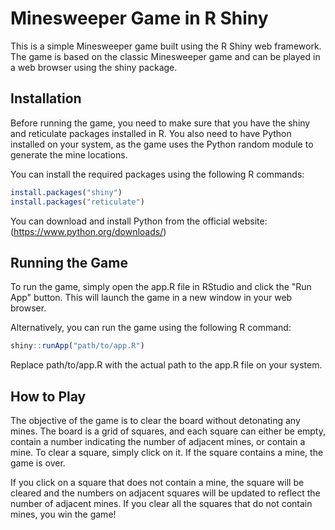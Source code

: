 # Minesweeper Game in R Shiny

This is a simple Minesweeper game built using the R Shiny web framework. The game is based on the classic Minesweeper game and can be played in a web browser using the shiny package.

## Installation

Before running the game, you need to make sure that you have the shiny and reticulate packages installed in R. You also need to have Python installed on your system, as the game uses the Python random module to generate the mine locations.

You can install the required packages using the following R commands:

```R
install.packages("shiny")
install.packages("reticulate")
```

You can download and install Python from the official website: (https://www.python.org/downloads/)

## Running the Game

To run the game, simply open the app.R file in RStudio and click the "Run App" button. This will launch the game in a new window in your web browser.

Alternatively, you can run the game using the following R command:

```R
shiny::runApp("path/to/app.R")
```

Replace path/to/app.R with the actual path to the app.R file on your system.

## How to Play

The objective of the game is to clear the board without detonating any mines. The board is a grid of squares, and each square can either be empty, contain a number indicating the number of adjacent mines, or contain a mine. To clear a square, simply click on it. If the square contains a mine, the game is over.

If you click on a square that does not contain a mine, the square will be cleared and the numbers on adjacent squares will be updated to reflect the number of adjacent mines. If you clear all the squares that do not contain mines, you win the game!

